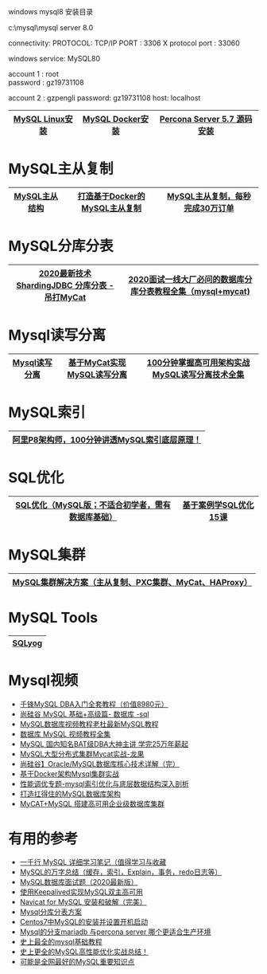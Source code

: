 
windows mysql8 安装目录

c:\mysql\mysql server 8.0

connectivity:
  PROTOCOL: TCP/IP            PORT : 3306         X protocol port : 33060
  
  windows service:  MySQL80
  
  account 1 : root          
  password : gz19731108

  account 2 : gzpengli
  password: gz19731108
  host: localhost
   



[MySQL Linux安装](https://github.com/stevenli91748/Database/blob/master/MySQL/MySQL%20Linux安装/README.md)|[MySQL Docker安装](https://github.com/stevenli91748/Engineering-special/blob/master/Docker/在Docker安装MySQL/README.md)|[Percona Server 5.7 源码安装](https://www.cnblogs.com/knmax/p/9211450.html)|
---|---|---|


# MySQL主从复制

[MySQL主从结构](https://www.bilibili.com/video/av61935013?from=search&seid=11244131792888282581)|[打造基于Docker的MySQL主从复制](https://www.bilibili.com/video/BV1kp411R7uF)|[MySQL主从复制，每秒完成30万订单](https://www.bilibili.com/video/BV1Q4411X7y8)|
---|---|---|

# MySQL分库分表

[2020最新技术ShardingJDBC 分库分表 -吊打MyCat](https://www.bilibili.com/video/BV1nT4y157Xp/?spm_id_from=333.788.videocard.1)|[2020面试一线大厂必问的数据库分库分表教程全集（mysql+mycat)](https://www.bilibili.com/video/BV1vJ41187E1/?spm_id_from=333.788.videocard.1)|
---|---|

# Mysql读写分离

[Mysql读写分离](https://www.bilibili.com/video/BV1r4411B7pv/?spm_id_from=333.788.videocard.0)|[基于MyCat实现MySQL读写分离](https://www.bilibili.com/video/BV1BE411e7w3/?spm_id_from=333.788.videocard.0)|[100分钟掌握高可用架构实战MySQL读写分离技术全集](https://www.bilibili.com/video/BV1J4411o7y4/?spm_id_from=333.788.videocard.3)|
---|---|---|

# MySQL索引

[阿里P8架构师，100分钟讲透MySQL索引底层原理！](https://www.bilibili.com/video/BV1BJ411i7WR/?spm_id_from=333.788.videocard.5)|
---|

# SQL优化

[SQL优化（MySQL版；不适合初学者，需有数据库基础）](https://www.bilibili.com/video/BV1es411u7we?from=search&seid=13358875494782349964)|[基于案例学SQL优化 15课](https://www.bilibili.com/video/BV1Wt41177g6?from=search&seid=13358875494782349964)|
---|---|

# MySQL集群

[MySQL集群解决方案（主从复制、PXC集群、MyCat、HAProxy）](https://www.bilibili.com/video/BV1R4411s7zi/?spm_id_from=333.788.videocard.17)|
---|


# MySQL Tools
[SQLyog](https://github.com/stevenli91748/Database/blob/master/SQLyog/README.md)|
---|



# Mysql视频
 * [千锋MySQL DBA入门全套教程（价值8980元）](https://www.bilibili.com/video/av78081101?from=search&seid=16011833382632023449)
 * [尚硅谷 MySQL 基础+高级篇- 数据库 -sql](https://www.bilibili.com/video/av49181542/?spm_id_from=333.788.videocard.3)
 * [MySQL数据库视频教程老杜最新MySQL教程](https://www.bilibili.com/video/av57575364/?spm_id_from=333.788.videocard.16)
 * [数据库 MySQL 视频教程全集](https://www.bilibili.com/video/av59623481/?spm_id_from=333.788.videocard.1)
 * [MySQL 国内知名BAT级DBA大神主讲 学完25万年薪起](https://www.bilibili.com/video/av62508600/?spm_id_from=333.788.videocard.11)
 * [MySQL大型分布式集群Mycat实战-龙果](https://www.bilibili.com/video/av53909897?from=search&seid=12773160558428482344)
 * [尚硅谷】Oracle/MySQL数据库核心技术详解（完）](https://www.bilibili.com/video/av62496628?from=search&seid=6481752262698197941)
* [基于Docker架构Mysql集群实战](https://www.bilibili.com/video/av64014661/?spm_id_from=333.788.videocard.1)
* [性能调优专题-mysql索引优化与底层数据结构深入剖析](https://www.bilibili.com/video/av60391294/?spm_id_from=333.788.videocard.3)
* [打造扛得住的MySQL数据库架构](https://www.bilibili.com/video/av80478890/?spm_id_from=333.788.videocard.7)
* [MyCAT+MySQL 搭建高可用企业级数据库集群](https://www.bilibili.com/video/av80477641/?spm_id_from=333.788.videocard.4)
# 有用的参考
* [一千行 MySQL 详细学习笔记（值得学习与收藏](https://mp.weixin.qq.com/s?__biz=MzUyNDkzNzczNQ==&mid=2247485440&idx=1&sn=068d918afea5b554e5d944a4dc192048&chksm=fa24f768cd537e7e055f1c5d9a2b0868f04449877d7e4a9a2d26137f1201f92a35ddbb362119&scene=21#wechat_redirect)
* [MySQL的万字总结（缓存，索引，Explain，事务，redo日志等）](https://www.jianshu.com/p/2530d1185778)
* [MySQL数据库面试题（2020最新版）](https://blog.csdn.net/thinkwon/article/details/104778621#comments)
* [使用Keepalived实现MySQL双主高可用](https://www.linuxidc.com/Linux/2019-08/160164.htm)
* [Navicat for MySQL 安装和破解（完美）](https://blog.csdn.net/wypersist/article/details/79834490)
* [Mysql分库分表方案](https://www.javazhiyin.com/10518.html)
* [Centos7中MySQL的安装并设置开机启动](https://blog.csdn.net/yin767833376/article/details/85270563)
* [Mysql的分支mariadb 与percona server 哪个更适合生产环境](https://blog.csdn.net/xuheng8600/article/details/79947595)
* [史上最全的mysql基础教程](https://blog.csdn.net/weixin_45108087/article/details/102766281)
* [史上更全的MySQL高性能优化实战总结！](https://www.jianshu.com/p/c9f1625ecbb8)
* [可能是全网最好的MySQL重要知识点](https://www.jianshu.com/p/5dd5993f981b)
